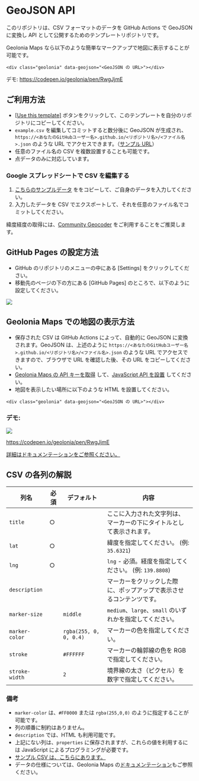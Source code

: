 # GeoJSON API

このリポジトリは、CSV フォーマットのデータを GitHub Actions で GeoJSON に変換し API として公開するためのテンプレートリポジトリです。

Geolonia Maps なら以下のような簡単なマークアップで地図に表示することが可能です。

```
<div class="geolonia" data-geojson="<GeoJSON の URL>"></div>
```

デモ: https://codepen.io/geolonia/pen/RwgJjmE

## ご利用方法

* [[Use this template]](https://github.com/geoloniamaps/csv2geojson/generate) ボタンをクリックして、このテンプレートを自分のリポジトリにコピーしてください。
* `example.csv` を編集してコミットすると数分後に GeoJSON が生成され、`https://<あなたのGitHubユーザー名>.github.io/<リポジトリ名>/<ファイル名>.json` のような URL でアクセスできます。（[サンプル URL](https://geoloniamaps.github.io/csv2geojson/example.json)）
* 任意のファイル名の CSV を複数設置することも可能です。
* 点データのみに対応しています。

### Google スプレッドシートで CSV を編集する

1. [こちらのサンプルデータ](https://docs.google.com/spreadsheets/d/125tgFwGwkdEX5rapUMQuzVQ0BPshHkU0K_snFagOzwk/edit#gid=0) ををコピーして、ご自身のデータを入力してください。
2. 入力したデータを CSV でエクスポートして、それを任意のファイル名でコミットしてください。

緯度経度の取得には、[Community Geocoder](https://community-geocoder.geolonia.com/#12/35.68124/139.76713) をご利用することをご推奨します。

## GitHub Pages の設定方法

* GitHub のリポジトリのメニューの中にある [Settings] をクリックしてください。
* 移動先のページの下の方にある [GitHub Pages] のところで、以下のように設定してください。

![](https://www.evernote.com/l/ABXqA26fEitDNZG6KDxX-Os6Qb8gciGRKSYB/image.png)

## Geolonia Maps での地図の表示方法

* 保存された CSV は GitHub Actions によって、自動的に GeoJSON に変換されます。GeoJSON は、上述のように `https://<あなたのGitHubユーザー名>.github.io/<リポジトリ名>/<ファイル名>.json` のような URL でアクセスできますので、ブラウザで URL を確認した後、その URL をコピーしてください。
* [Geolonia Maps の API キーを取得](https://docs.geolonia.com/tutorial/002/) して、[JavaScript API を設置](https://docs.geolonia.com/tutorial/003/)  してください。
* 地図を表示したい場所に以下のような HTML を設置してください。

```
<div class="geolonia" data-geojson="<GeoJSON の URL>"></div>
```

### デモ: 

[![](https://www.evernote.com/l/ABXqj0bWP2hLzJ6LkXidrapwc3eJstLY3ScB/image.png)](https://codepen.io/geolonia/pen/RwgJjmE)

https://codepen.io/geolonia/pen/RwgJjmE

[詳細はドキュメンテーションをご参照ください。](https://docs.geolonia.com/tutorial/008/#%E5%A4%96%E9%83%A8%E3%81%AE-geojson-%E3%82%92%E8%AA%AD%E3%81%BF%E8%BE%BC%E3%82%80)

## CSV の各列の解説

|列名|必須|デフォルト|内容|
|-|-|-|-|
|`title`|○||ここに入力された文字列は、マーカーの下にタイトルとして表示されます。|
|`lat`|○||緯度を指定してください。 (例: `35.6321`)|
|`lng`|○||`lng` - 必須。経度を指定してください。 (例: `139.8808`)|
|`description`|||マーカーをクリックした際に、ポップアップで表示させるコンテンツです。|
|`marker-size`||`middle`|`medium`、`large`、`small` のいずれかを指定してください。|
|`marker-color`||`rgba(255, 0, 0, 0.4)`|マーカーの色を指定してください。|
|`stroke`||`#FFFFFF`|マーカーの輪郭線の色を RGB で指定してください。|
|`stroke-width`||`2`|境界線の太さ（ピクセル）を数字で指定してください。|

### 備考

* `marker-color` は、`#FF0000` または `rgba(255,0,0)` のように指定することが可能です。
* 列の順番に制約はありません。
* `description` では、HTML も利用可能です。
* 上記にない列は、`properties` に保存されますが、これらの値を利用するには JavaScript によるプログラミングが必要です。
* [サンプル CSV は、こちらにあります。](https://docs.google.com/spreadsheets/d/125tgFwGwkdEX5rapUMQuzVQ0BPshHkU0K_snFagOzwk/edit#gid=0)
* データの仕様については、Geolonia Maps の[ドキュメンテーション](https://docs.geolonia.com/geojson/)もご参照ください。